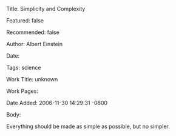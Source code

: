 Title: Simplicity and Complexity

Featured: false

Recommended: false

Author: Albert Einstein

Date: 

Tags: science

Work Title: unknown

Work Pages:  

Date Added: 2006-11-30 14:29:31 -0800

Body:

Everything should be made as simple as possible, but no simpler.


